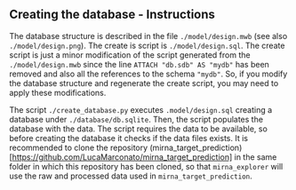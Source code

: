 ## Creating the database - Instructions

The database structure is described in the file `./model/design.mwb` (see also `./model/design.png`).
The create is script is `./model/design.sql`. The create script is just a minor modification of the script generated from the `./model/design.mwb` since the line `ATTACH "db.sdb" AS "mydb"` has been removed and also all the references to the schema `"mydb"`.
So, if you modify the database structure and regenerate the create script, you may need to apply these modifications.

The script `./create_database.py` executes `.model/design.sql` creating a database under `./database/db.sqlite`. Then, the script populates the database with the data. 
The script requires the data to be available, so before creating the database it checks if the data files exists.
It is recommended to clone the repository (mirna\_target\_prediction)[https://github.com/LucaMarconato/mirna_target_prediction] in the same folder in which this repository has been cloned, so that `mirna_explorer` will use the raw and processed data used in `mirna_target_prediction`.





